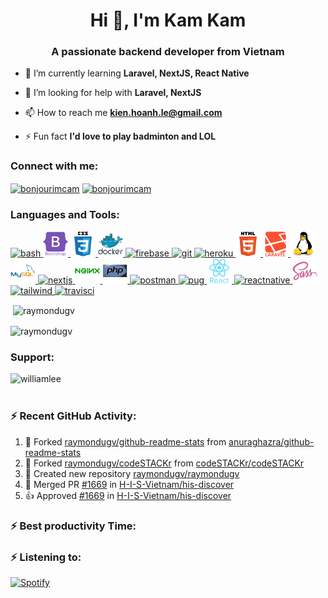 <h1 align="center">Hi 👋, I'm Kam Kam</h1>
<h3 align="center">A passionate backend developer from Vietnam</h3>

- 🌱 I’m currently learning **Laravel, NextJS, React Native**

- 🤝 I’m looking for help with **Laravel, NextJS**

- 📫 How to reach me **kien.hoanh.le@gmail.com**

- ⚡ Fun fact **I'd love to play badminton and LOL**

<h3 align="left">Connect with me:</h3>
<p align="left">
<a href="https://fb.com/bonjourimcam" target="blank"><img align="center" src="https://raw.githubusercontent.com/rahuldkjain/github-profile-readme-generator/master/src/images/icons/Social/facebook.svg" alt="bonjourimcam" height="30" width="40" /></a>
<a href="https://instagram.com/bonjourimcam" target="blank"><img align="center" src="https://raw.githubusercontent.com/rahuldkjain/github-profile-readme-generator/master/src/images/icons/Social/instagram.svg" alt="bonjourimcam" height="30" width="40" /></a>
</p>

<h3 align="left">Languages and Tools:</h3>
<p align="left"> <a href="https://www.gnu.org/software/bash/" target="_blank" rel="noreferrer"> <img src="https://www.vectorlogo.zone/logos/gnu_bash/gnu_bash-icon.svg" alt="bash" width="40" height="40"/> </a> <a href="https://getbootstrap.com" target="_blank" rel="noreferrer"> <img src="https://raw.githubusercontent.com/devicons/devicon/master/icons/bootstrap/bootstrap-plain-wordmark.svg" alt="bootstrap" width="40" height="40"/> </a> <a href="https://www.w3schools.com/css/" target="_blank" rel="noreferrer"> <img src="https://raw.githubusercontent.com/devicons/devicon/master/icons/css3/css3-original-wordmark.svg" alt="css3" width="40" height="40"/> </a> <a href="https://www.docker.com/" target="_blank" rel="noreferrer"> <img src="https://raw.githubusercontent.com/devicons/devicon/master/icons/docker/docker-original-wordmark.svg" alt="docker" width="40" height="40"/> </a> <a href="https://firebase.google.com/" target="_blank" rel="noreferrer"> <img src="https://www.vectorlogo.zone/logos/firebase/firebase-icon.svg" alt="firebase" width="40" height="40"/> </a> <a href="https://git-scm.com/" target="_blank" rel="noreferrer"> <img src="https://www.vectorlogo.zone/logos/git-scm/git-scm-icon.svg" alt="git" width="40" height="40"/> </a> <a href="https://heroku.com" target="_blank" rel="noreferrer"> <img src="https://www.vectorlogo.zone/logos/heroku/heroku-icon.svg" alt="heroku" width="40" height="40"/> </a> <a href="https://www.w3.org/html/" target="_blank" rel="noreferrer"> <img src="https://raw.githubusercontent.com/devicons/devicon/master/icons/html5/html5-original-wordmark.svg" alt="html5" width="40" height="40"/> </a> <a href="https://laravel.com/" target="_blank" rel="noreferrer"> <img src="https://raw.githubusercontent.com/devicons/devicon/master/icons/laravel/laravel-plain-wordmark.svg" alt="laravel" width="40" height="40"/> </a> <a href="https://www.linux.org/" target="_blank" rel="noreferrer"> <img src="https://raw.githubusercontent.com/devicons/devicon/master/icons/linux/linux-original.svg" alt="linux" width="40" height="40"/> </a> <a href="https://www.mysql.com/" target="_blank" rel="noreferrer"> <img src="https://raw.githubusercontent.com/devicons/devicon/master/icons/mysql/mysql-original-wordmark.svg" alt="mysql" width="40" height="40"/> </a> <a href="https://nextjs.org/" target="_blank" rel="noreferrer"> <img src="https://cdn.worldvectorlogo.com/logos/nextjs-2.svg" alt="nextjs" width="40" height="40"/> </a> <a href="https://www.nginx.com" target="_blank" rel="noreferrer"> <img src="https://raw.githubusercontent.com/devicons/devicon/master/icons/nginx/nginx-original.svg" alt="nginx" width="40" height="40"/> </a> <a href="https://www.php.net" target="_blank" rel="noreferrer"> <img src="https://raw.githubusercontent.com/devicons/devicon/master/icons/php/php-original.svg" alt="php" width="40" height="40"/> </a> <a href="https://postman.com" target="_blank" rel="noreferrer"> <img src="https://www.vectorlogo.zone/logos/getpostman/getpostman-icon.svg" alt="postman" width="40" height="40"/> </a> <a href="https://pugjs.org" target="_blank" rel="noreferrer"> <img src="https://cdn.worldvectorlogo.com/logos/pug.svg" alt="pug" width="40" height="40"/> </a> <a href="https://reactjs.org/" target="_blank" rel="noreferrer"> <img src="https://raw.githubusercontent.com/devicons/devicon/master/icons/react/react-original-wordmark.svg" alt="react" width="40" height="40"/> </a> <a href="https://reactnative.dev/" target="_blank" rel="noreferrer"> <img src="https://reactnative.dev/img/header_logo.svg" alt="reactnative" width="40" height="40"/> </a> <a href="https://sass-lang.com" target="_blank" rel="noreferrer"> <img src="https://raw.githubusercontent.com/devicons/devicon/master/icons/sass/sass-original.svg" alt="sass" width="40" height="40"/> </a> <a href="https://tailwindcss.com/" target="_blank" rel="noreferrer"> <img src="https://www.vectorlogo.zone/logos/tailwindcss/tailwindcss-icon.svg" alt="tailwind" width="40" height="40"/> </a> <a href="https://travis-ci.org" target="_blank" rel="noreferrer"> <img src="https://www.vectorlogo.zone/logos/travis-ci/travis-ci-icon.svg" alt="travisci" width="40" height="40"/> </a> </p>

<p>&nbsp;<img align="center" src="https://github-readme-stats.vercel.app/api?username=raymondugv&show_icons=true&locale=en" alt="raymondugv" /></p>

<p><img align="center" src="https://github-readme-streak-stats.herokuapp.com/?user=raymondugv&" alt="raymondugv" /></p>

<h3 align="left">Support:</h3>
<p><a href="https://www.buymeacoffee.com/williamlee" target="_blank"> <img align="left" src="https://cdn.buymeacoffee.com/buttons/v2/default-yellow.png" height="50" width="210" alt="williamlee" /></a></p><br><br>


### :zap: Recent GitHub Activity:
<!--RECENT_ACTIVITY:start-->
1. 🔱 Forked [raymondugv/github-readme-stats](https://github.com/raymondugv/github-readme-stats) from [anuraghazra/github-readme-stats](https://github.com/anuraghazra/github-readme-stats)
2. 🔱 Forked [raymondugv/codeSTACKr](https://github.com/raymondugv/codeSTACKr) from [codeSTACKr/codeSTACKr](https://github.com/codeSTACKr/codeSTACKr)
3. 📔 Created new repository [raymondugv/raymondugv](https://github.com/raymondugv/raymondugv)
4. 🎉 Merged PR [#1669](https://github.com/H-I-S-Vietnam/his-discover/pull/1669) in [H-I-S-Vietnam/his-discover](https://github.com/H-I-S-Vietnam/his-discover)
5. 👍 Approved [#1669](https://github.com/H-I-S-Vietnam/his-discover/pull/1669#pullrequestreview-846232706) in [H-I-S-Vietnam/his-discover](https://github.com/H-I-S-Vietnam/his-discover)
<!--RECENT_ACTIVITY:end-->


### :zap: Best productivity Time:

<!--START_SECTION:waka-->
<!--END_SECTION:waka-->

### :zap: Listening to:
[![Spotify](https://spotify-kkul5rrlg-raymondugv.vercel.app/api/spotify)](https://open.spotify.com/user/21r7ft4zml7mmteik72lonexq)
